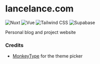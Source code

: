 # lancelance.com

![Nuxt](https://img.shields.io/badge/Nuxt.js-%23010113?style=for-the-badge&logo=nuxt)
![Vue](https://img.shields.io/badge/Vue.js-%23191A22?style=for-the-badge&logo=vuedotjs)
![Tailwind CSS](https://img.shields.io/badge/Tailwind%20CSS-%231a202c?style=for-the-badge&logo=tailwind-css)
![Supabase](https://img.shields.io/badge/Supabase-%230E0E10?style=for-the-badge&logo=supabase)

Personal blog and project website

### Credits

- [MonkeyType](https://github.com/monkeytypegame/monkeytype) for the theme picker
